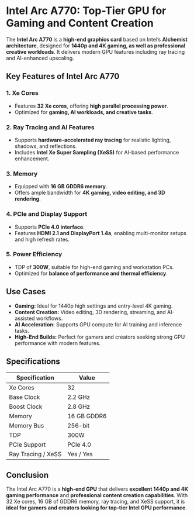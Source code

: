 # Intel Arc A770: Top-Tier GPU for Gaming and Content Creation

The **Intel Arc A770** is a **high-end graphics card** based on Intel’s **Alchemist architecture**, designed for **1440p and 4K gaming, as well as professional creative workloads**. It delivers modern GPU features including ray tracing and AI-enhanced upscaling.

## Key Features of Intel Arc A770

### 1. **Xe Cores**

* Features **32 Xe cores**, offering **high parallel processing power**.
* Optimized for **gaming, AI workloads, and creative tasks**.

### 2. **Ray Tracing and AI Features**

* Supports **hardware-accelerated ray tracing** for realistic lighting, shadows, and reflections.
* Includes **Intel Xe Super Sampling (XeSS)** for AI-based performance enhancement.

### 3. **Memory**

* Equipped with **16 GB GDDR6 memory**.
* Offers ample bandwidth for **4K gaming, video editing, and 3D rendering**.

### 4. **PCIe and Display Support**

* Supports **PCIe 4.0 interface**.
* Features **HDMI 2.1 and DisplayPort 1.4a**, enabling multi-monitor setups and high refresh rates.

### 5. **Power Efficiency**

* TDP of **300W**, suitable for high-end gaming and workstation PCs.
* Optimized for **balance of performance and thermal efficiency**.

## Use Cases

* **Gaming:** Ideal for 1440p high settings and entry-level 4K gaming.
* **Content Creation:** Video editing, 3D rendering, streaming, and AI-assisted workflows.
* **AI Acceleration:** Supports GPU compute for AI training and inference tasks.
* **High-End Builds:** Perfect for gamers and creators seeking strong GPU performance with modern features.

## Specifications

| Specification      | Value       |
| ------------------ | ----------- |
| Xe Cores           | 32          |
| Base Clock         | 2.2 GHz     |
| Boost Clock        | 2.8 GHz     |
| Memory             | 16 GB GDDR6 |
| Memory Bus         | 256-bit     |
| TDP                | 300W        |
| PCIe Support       | PCIe 4.0    |
| Ray Tracing / XeSS | Yes / Yes   |

## Conclusion

The Intel Arc A770 is a **high-end GPU** that delivers **excellent 1440p and 4K gaming performance** and **professional content creation capabilities**. With 32 Xe cores, 16 GB of GDDR6 memory, ray tracing, and XeSS support, it is **ideal for gamers and creators looking for top-tier Intel GPU performance**.
